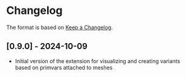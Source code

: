 # Changelog

The format is based on [Keep a Changelog](https://keepachangelog.com/en/1.0.0/).


## [0.9.0] - 2024-10-09
- Initial version of the extension for visualizing and creating variants based on primvars attached to meshes

